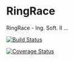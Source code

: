 # RingRace
RingRace - Ing. Soft. II
...

[![Build Status](https://travis-ci.org/franciscojaimesfreyre/RingRace.svg?branch=master)](https://travis-ci.org/franciscojaimesfreyre/RingRace)

[![Coverage Status](https://coveralls.io/repos/github/franciscojaimesfreyre/RingRace/badge.svg?branch=master)](https://coveralls.io/github/franciscojaimesfreyre/RingRace?branch=master)